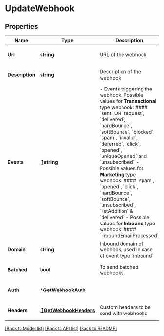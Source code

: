 # UpdateWebhook

## Properties
Name | Type | Description | Notes
------------ | ------------- | ------------- | -------------
**Url** | **string** | URL of the webhook | [optional] [default to null]
**Description** | **string** | Description of the webhook | [optional] [default to null]
**Events** | **[]string** | - Events triggering the webhook. Possible values for **Transactional** type webhook: #### &#x60;sent&#x60; OR &#x60;request&#x60;, &#x60;delivered&#x60;, &#x60;hardBounce&#x60;, &#x60;softBounce&#x60;, &#x60;blocked&#x60;, &#x60;spam&#x60;, &#x60;invalid&#x60;, &#x60;deferred&#x60;, &#x60;click&#x60;, &#x60;opened&#x60;, &#x60;uniqueOpened&#x60; and &#x60;unsubscribed&#x60; - Possible values for **Marketing** type webhook: #### &#x60;spam&#x60;, &#x60;opened&#x60;, &#x60;click&#x60;, &#x60;hardBounce&#x60;, &#x60;softBounce&#x60;, &#x60;unsubscribed&#x60;, &#x60;listAddition&#x60; &amp; &#x60;delivered&#x60; - Possible values for **Inbound** type webhook: #### &#x60;inboundEmailProcessed&#x60;  | [optional] [default to null]
**Domain** | **string** | Inbound domain of webhook, used in case of event type &#x60;inbound&#x60; | [optional] [default to null]
**Batched** | **bool** | To send batched webhooks | [optional] [default to null]
**Auth** | [***GetWebhookAuth**](GetWebhookAuth.md) |  | [optional] [default to null]
**Headers** | [**[]GetWebhookHeaders**](GetWebhookHeaders.md) | Custom headers to be send with webhooks | [optional] [default to null]

[[Back to Model list]](../README.md#documentation-for-models) [[Back to API list]](../README.md#documentation-for-api-endpoints) [[Back to README]](../README.md)


